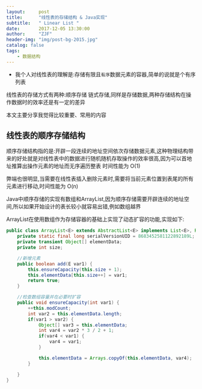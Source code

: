 ```yaml
---
layout:     post
title:      "线性表的存储结构 & Java实现"
subtitle:   " Linear List "
date:       2017-12-05 13:30:00
author:     "ZJF"
header-img: "img/post-bg-2015.jpg"
catalog: false
tags:
    - 数据结构
---
```


* 我个人对线性表的理解是:存储有限且`有序`数据元素的容器,简单的说就是个有序列表

线性表的存储方式有两种:顺序存储 链式存储,同样是存储数据,两种存储结构在操作数据时的效率还是有一定的差异

本文主要分享我觉得比较重要、常用的内容 

## 线性表的顺序存储结构 

顺序存储结构指的是:开辟一段连续的地址空间依次存储数据元素,这种物理结构带来的好处就是对线性表中的数据进行随机随机存取操作的效率很高,因为可以首地址推算出操作元素的地址而无序遍历整表
时间性能为 O(1)

弊端也很明显,当需要在线性表插入删除元素时,需要将当前元素位置到表尾的所有元素进行移动,时间性能为 O(n)

Java中顺序存储的实现有数组和ArrayList,因为顺序存储需要开辟连续的地址空间,所以如果开始设计的表长较小就容易出错,例如数组越界

ArrayList在使用数组作为存储容器的基础上实现了动态扩容的功能,实现如下:
```java
public class ArrayList<E> extends AbstractList<E> implements List<E>, RandomAccess, Cloneable, Serializable {
    private static final long serialVersionUID = 8683452581122892189L;
    private transient Object[] elementData;
    private int size;

	//新增元素
    public boolean add(E var1) {
        this.ensureCapacity(this.size + 1);
        this.elementData[this.size++] = var1;
        return true;
    }

    //检查数组容量并在必要时扩容
    public void ensureCapacity(int var1) {
        ++this.modCount;
        int var2 = this.elementData.length;
        if(var1 > var2) {
            Object[] var3 = this.elementData;
            int var4 = var2 * 3 / 2 + 1;
            if(var4 < var1) {
                var4 = var1;
            }

            this.elementData = Arrays.copyOf(this.elementData, var4);
        }

    }
}
```











